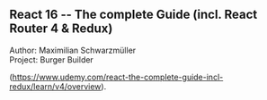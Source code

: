 ## React 16 -- The complete Guide (incl. React Router 4 & Redux)
Author: Maximilian Schwarzmüller  
Project: Burger Builder  

(https://www.udemy.com/react-the-complete-guide-incl-redux/learn/v4/overview).


